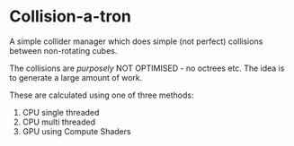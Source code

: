 # Collision-a-tron
A simple collider manager which does simple (not perfect) collisions between non-rotating cubes.  

The collisions are *purposely* NOT OPTIMISED - no octrees etc. The idea is to generate a large amount of work.   

These are calculated using one of three methods: 

1. CPU single threaded
2. CPU multi threaded 
3. GPU using Compute Shaders

